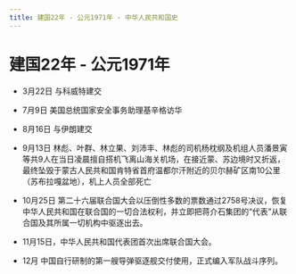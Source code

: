 ```yaml
---
title: 建国22年 - 公元1971年 - 中华人民共和国史
---
```


# 建国22年 - 公元1971年

+ 3月22日 与科威特建交

+ 7月9日 美国总统国家安全事务助理基辛格访华

+ 8月16日 与伊朗建交

+ 9月13日 林彪、叶群、林立果、刘沛丰、林彪的司机杨枕纲及机组人员潘景寅等共9人在当日凌晨擅自搭机飞离山海关机场，在接近蒙、苏边境时又折返，最终坠毁于蒙古人民共和国肯特省首府温都尔汗附近的贝尔赫矿区南10公里（苏布拉嘎盆地），机上人员全部死亡

+ 10月25日 第二十六届联合国大会以压倒性多数的票数通过2758号决议，恢复中华人民共和国在联合国的一切合法权利，并立即把蒋介石集团的“代表”从联合国及其所属一切机构中驱逐出去。

+ 11月15日，中华人民共和国代表团首次出席联合国大会。

+ 12月 中国自行研制的第一艘导弹驱逐舰交付使用，正式编入军队战斗序列。